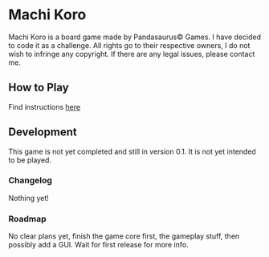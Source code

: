 # Machi Koro

 Machi Koro is a board game made by Pandasaurus© Games. I have decided to code it as a challenge. All rights go to their respective owners, I do not wish to infringe any copyright. If there are any legal issues, please contact me.

## How to Play

Find instructions [here](https://www.dropbox.com/s/ehpxe4aa6n0ee98/P_MK_Rulebook_7418%20%281%29.pdf?dl=0)

## Development

This game is not yet completed and still in version 0.1. It is not yet intended to be played.

### Changelog

Nothing yet!

### Roadmap

No clear plans yet, finish the game core first, the gameplay stuff, then possibly add a GUI. Wait for first release for more info.
